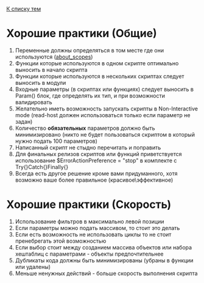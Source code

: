 [К списку тем](https://github.com/Vector-BCO/PowerShell.Learning/wiki)

# Хорошие практики (Общие)
1. Переменные должны определяться в том месте где они используются ([about_scopes](https://docs.microsoft.com/en-us/powershell/module/microsoft.powershell.core/about/about_scopes?view=powershell-7))
2. Функции которые используются в одном скрипте оптимально выносить в начало скрипта
3. Функции которые используются в нескольких скриптах следует выносить в модули
4. Входные параметры (в скриптах или функциях) следует выносить в Param() блок, 
где определять их тип, и при возможности валидировать
5. Желательно иметь возможность запускать скрипты в Non-Interactive mode 
(read-host должен использоваться только если параметр не задан)
6. Количество **обязательных** параметров должно быть минимизировано 
(никто не будет пользоваться скриптом в который нужно подать 100 параметров)
7. Написанный скрипт не стыдно перечитать и поправить
8. Для финальных релизов скриптов или функций приветствуется использование 
$ErrorActionPreference = "stop" в комплекте с Try{}Catch{}Finally{}
9. Всегда есть другое решение кроме вами придуманного, хотя возможно ваше более правильное (красивое\\эффективное)

# Хорошие практики (Скорость)
1. Использование фильтров в максимально левой позиции
2. Если параметры можно подать массивом, то стоит это делать
3. Если есть возможность не использовать циклы то не стоит пренебрегать этой возможностью
4. Если выбор стоит между созданием массива объектов или набора хештаблиц с параметрами - объекты предпочтительнее
5. Дубликаты кода должны быть минимизированы (убраны в функции или удалены)
6. Меньше ненужных действий - больше скорость выполнения скрипта
